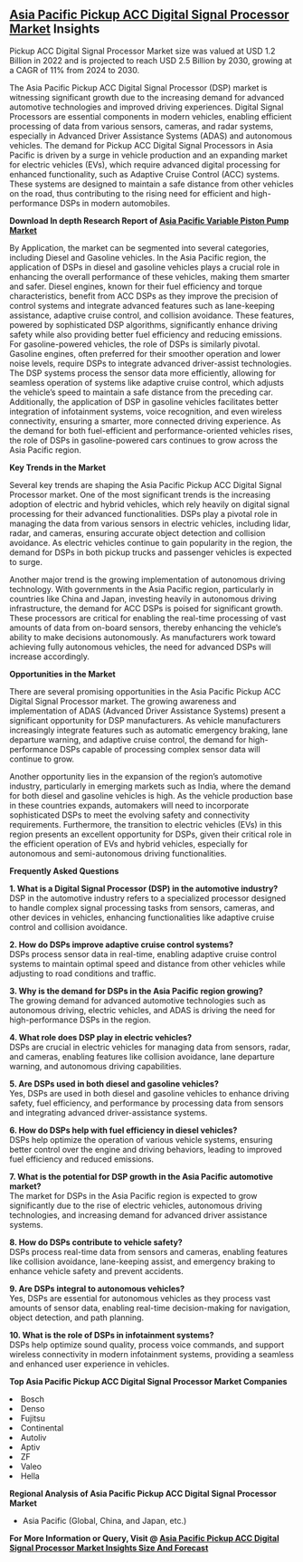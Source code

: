 <h2><a href="https://www.verifiedmarketreports.com/download-sample/?rid=516362&amp;utm_source=Github-Feb&amp;utm_medium=219" target="_blank">Asia Pacific Pickup ACC Digital Signal Processor Market</a> Insights</h2><p>Pickup ACC Digital Signal Processor Market size was valued at USD 1.2 Billion in 2022 and is projected to reach USD 2.5 Billion by 2030, growing at a CAGR of 11% from 2024 to 2030.</p><p><p>The Asia Pacific Pickup ACC Digital Signal Processor (DSP) market is witnessing significant growth due to the increasing demand for advanced automotive technologies and improved driving experiences. Digital Signal Processors are essential components in modern vehicles, enabling efficient processing of data from various sensors, cameras, and radar systems, especially in Advanced Driver Assistance Systems (ADAS) and autonomous vehicles. The demand for Pickup ACC Digital Signal Processors in Asia Pacific is driven by a surge in vehicle production and an expanding market for electric vehicles (EVs), which require advanced digital processing for enhanced functionality, such as Adaptive Cruise Control (ACC) systems. These systems are designed to maintain a safe distance from other vehicles on the road, thus contributing to the rising need for efficient and high-performance DSPs in modern automobiles. <p><strong>Download In depth Research Report of <a href="https://www.verifiedmarketreports.com/download-sample/?rid=236118&amp;utm_source=Pulse-Dec&amp;utm_medium=219" target="_blank">Asia Pacific Variable Piston Pump Market</a></strong></p></p> <p>By Application, the market can be segmented into several categories, including Diesel and Gasoline vehicles. In the Asia Pacific region, the application of DSPs in diesel and gasoline vehicles plays a crucial role in enhancing the overall performance of these vehicles, making them smarter and safer. Diesel engines, known for their fuel efficiency and torque characteristics, benefit from ACC DSPs as they improve the precision of control systems and integrate advanced features such as lane-keeping assistance, adaptive cruise control, and collision avoidance. These features, powered by sophisticated DSP algorithms, significantly enhance driving safety while also providing better fuel efficiency and reducing emissions. For gasoline-powered vehicles, the role of DSPs is similarly pivotal. Gasoline engines, often preferred for their smoother operation and lower noise levels, require DSPs to integrate advanced driver-assist technologies. The DSP systems process the sensor data more efficiently, allowing for seamless operation of systems like adaptive cruise control, which adjusts the vehicle’s speed to maintain a safe distance from the preceding car. Additionally, the application of DSP in gasoline vehicles facilitates better integration of infotainment systems, voice recognition, and even wireless connectivity, ensuring a smarter, more connected driving experience. As the demand for both fuel-efficient and performance-oriented vehicles rises, the role of DSPs in gasoline-powered cars continues to grow across the Asia Pacific region.</p> <p><b>Key Trends in the Market</b></p> <p>Several key trends are shaping the Asia Pacific Pickup ACC Digital Signal Processor market. One of the most significant trends is the increasing adoption of electric and hybrid vehicles, which rely heavily on digital signal processing for their advanced functionalities. DSPs play a pivotal role in managing the data from various sensors in electric vehicles, including lidar, radar, and cameras, ensuring accurate object detection and collision avoidance. As electric vehicles continue to gain popularity in the region, the demand for DSPs in both pickup trucks and passenger vehicles is expected to surge.</p> <p>Another major trend is the growing implementation of autonomous driving technology. With governments in the Asia Pacific region, particularly in countries like China and Japan, investing heavily in autonomous driving infrastructure, the demand for ACC DSPs is poised for significant growth. These processors are critical for enabling the real-time processing of vast amounts of data from on-board sensors, thereby enhancing the vehicle’s ability to make decisions autonomously. As manufacturers work toward achieving fully autonomous vehicles, the need for advanced DSPs will increase accordingly.</p> <p><b>Opportunities in the Market</b></p> <p>There are several promising opportunities in the Asia Pacific Pickup ACC Digital Signal Processor market. The growing awareness and implementation of ADAS (Advanced Driver Assistance Systems) present a significant opportunity for DSP manufacturers. As vehicle manufacturers increasingly integrate features such as automatic emergency braking, lane departure warning, and adaptive cruise control, the demand for high-performance DSPs capable of processing complex sensor data will continue to grow.</p> <p>Another opportunity lies in the expansion of the region’s automotive industry, particularly in emerging markets such as India, where the demand for both diesel and gasoline vehicles is high. As the vehicle production base in these countries expands, automakers will need to incorporate sophisticated DSPs to meet the evolving safety and connectivity requirements. Furthermore, the transition to electric vehicles (EVs) in this region presents an excellent opportunity for DSPs, given their critical role in the efficient operation of EVs and hybrid vehicles, especially for autonomous and semi-autonomous driving functionalities.</p> <p><b>Frequently Asked Questions</b></p> <p><b>1. What is a Digital Signal Processor (DSP) in the automotive industry?</b><br> DSP in the automotive industry refers to a specialized processor designed to handle complex signal processing tasks from sensors, cameras, and other devices in vehicles, enhancing functionalities like adaptive cruise control and collision avoidance.</p> <p><b>2. How do DSPs improve adaptive cruise control systems?</b><br> DSPs process sensor data in real-time, enabling adaptive cruise control systems to maintain optimal speed and distance from other vehicles while adjusting to road conditions and traffic.</p> <p><b>3. Why is the demand for DSPs in the Asia Pacific region growing?</b><br> The growing demand for advanced automotive technologies such as autonomous driving, electric vehicles, and ADAS is driving the need for high-performance DSPs in the region.</p> <p><b>4. What role does DSP play in electric vehicles?</b><br> DSPs are crucial in electric vehicles for managing data from sensors, radar, and cameras, enabling features like collision avoidance, lane departure warning, and autonomous driving capabilities.</p> <p><b>5. Are DSPs used in both diesel and gasoline vehicles?</b><br> Yes, DSPs are used in both diesel and gasoline vehicles to enhance driving safety, fuel efficiency, and performance by processing data from sensors and integrating advanced driver-assistance systems.</p> <p><b>6. How do DSPs help with fuel efficiency in diesel vehicles?</b><br> DSPs help optimize the operation of various vehicle systems, ensuring better control over the engine and driving behaviors, leading to improved fuel efficiency and reduced emissions.</p> <p><b>7. What is the potential for DSP growth in the Asia Pacific automotive market?</b><br> The market for DSPs in the Asia Pacific region is expected to grow significantly due to the rise of electric vehicles, autonomous driving technologies, and increasing demand for advanced driver assistance systems.</p> <p><b>8. How do DSPs contribute to vehicle safety?</b><br> DSPs process real-time data from sensors and cameras, enabling features like collision avoidance, lane-keeping assist, and emergency braking to enhance vehicle safety and prevent accidents.</p> <p><b>9. Are DSPs integral to autonomous vehicles?</b><br> Yes, DSPs are essential for autonomous vehicles as they process vast amounts of sensor data, enabling real-time decision-making for navigation, object detection, and path planning.</p> <p><b>10. What is the role of DSPs in infotainment systems?</b><br> DSPs help optimize sound quality, process voice commands, and support wireless connectivity in modern infotainment systems, providing a seamless and enhanced user experience in vehicles.</p> </p><p><strong>Top Asia Pacific Pickup ACC Digital Signal Processor Market Companies</strong></p><div data-test-id=""><p><li>Bosch</li><li> Denso</li><li> Fujitsu</li><li> Continental</li><li> Autoliv</li><li> Aptiv</li><li> ZF</li><li> Valeo</li><li> Hella</li></p><div><strong>Regional Analysis of&nbsp;Asia Pacific Pickup ACC Digital Signal Processor Market</strong></div><ul><li dir="ltr"><p dir="ltr">Asia Pacific (Global, China, and Japan, etc.)</p></li></ul><p><strong>For More Information or Query, Visit @&nbsp;</strong><strong><a href="https://www.verifiedmarketreports.com/product/pickup-acc-digital-signal-processor-market-size-and-forecast/?utm_source=Github-Feb&amp;utm_medium=219" target="_blank">Asia Pacific Pickup ACC Digital Signal Processor Market Insights Size And Forecast</a></strong></p></div><h2>&nbsp;</h2><div data-test-id="">&nbsp;</div>
